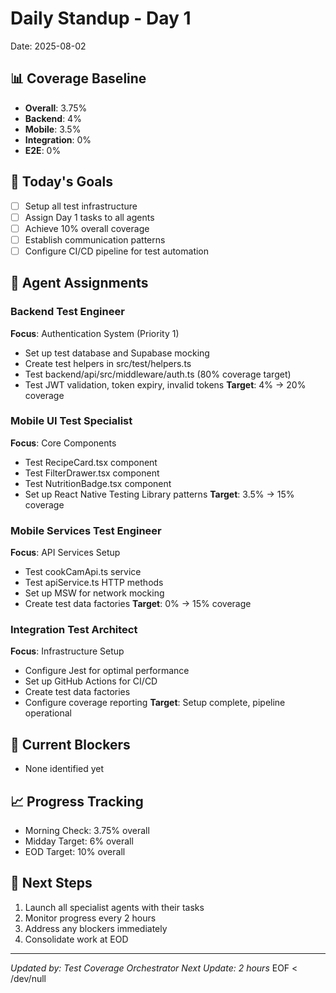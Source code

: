 # Daily Standup - Day 1
Date: 2025-08-02

## 📊 Coverage Baseline
- **Overall**: 3.75%
- **Backend**: 4%
- **Mobile**: 3.5%
- **Integration**: 0%
- **E2E**: 0%

## 🎯 Today's Goals
- [ ] Setup all test infrastructure
- [ ] Assign Day 1 tasks to all agents
- [ ] Achieve 10% overall coverage
- [ ] Establish communication patterns
- [ ] Configure CI/CD pipeline for test automation

## 👥 Agent Assignments

### Backend Test Engineer
**Focus**: Authentication System (Priority 1)
- Set up test database and Supabase mocking
- Create test helpers in src/test/helpers.ts
- Test backend/api/src/middleware/auth.ts (80% coverage target)
- Test JWT validation, token expiry, invalid tokens
**Target**: 4% → 20% coverage

### Mobile UI Test Specialist
**Focus**: Core Components
- Test RecipeCard.tsx component
- Test FilterDrawer.tsx component
- Test NutritionBadge.tsx component
- Set up React Native Testing Library patterns
**Target**: 3.5% → 15% coverage

### Mobile Services Test Engineer
**Focus**: API Services Setup
- Test cookCamApi.ts service
- Test apiService.ts HTTP methods
- Set up MSW for network mocking
- Create test data factories
**Target**: 0% → 15% coverage

### Integration Test Architect
**Focus**: Infrastructure Setup
- Configure Jest for optimal performance
- Set up GitHub Actions for CI/CD
- Create test data factories
- Configure coverage reporting
**Target**: Setup complete, pipeline operational

## 🚧 Current Blockers
- None identified yet

## 📈 Progress Tracking
- Morning Check: 3.75% overall
- Midday Target: 6% overall
- EOD Target: 10% overall

## 🔄 Next Steps
1. Launch all specialist agents with their tasks
2. Monitor progress every 2 hours
3. Address any blockers immediately
4. Consolidate work at EOD

---
*Updated by: Test Coverage Orchestrator*
*Next Update: 2 hours*
EOF < /dev/null